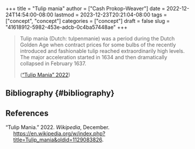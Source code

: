 +++
title = "Tulip mania"
author = ["Cash Prokop-Weaver"]
date = 2022-12-24T14:54:00-08:00
lastmod = 2023-12-23T20:21:04-08:00
tags = ["concept", "concept"]
categories = ["concept"]
draft = false
slug = "41618912-5982-453e-adcb-0c4ba57448ae"
+++

> Tulip mania (Dutch: tulpenmanie) was a period during the Dutch Golden Age when contract prices for some bulbs of the recently introduced and fashionable tulip reached extraordinarily high levels. The major acceleration started in 1634 and then dramatically collapsed in February 1637.
>
> (<a href="#citeproc_bib_item_1">“Tulip Mania” 2022</a>)


## Bibliography {#bibliography}

## References

<style>.csl-entry{text-indent: -1.5em; margin-left: 1.5em;}</style><div class="csl-bib-body">
  <div class="csl-entry"><a id="citeproc_bib_item_1"></a>“Tulip Mania.” 2022. <i>Wikipedia</i>, December. <a href="https://en.wikipedia.org/w/index.php?title=Tulip_mania&oldid=1129083826">https://en.wikipedia.org/w/index.php?title=Tulip_mania&#38;oldid=1129083826</a>.</div>
</div>
